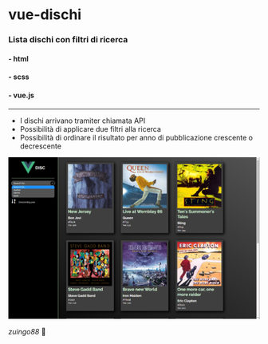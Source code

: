 # vue-dischi

### Lista dischi con filtri di ricerca

#### - html
#### - scss
#### - vue.js

---
- I dischi arrivano tramiter chiamata API
- Possibilità di applicare due filtri alla ricerca
- Possibilità di ordinare il risultato per anno di pubblicazione crescente o decrescente


![Alt text](./vuedischi.png?raw=true "screenshot")

*zuingo88* :octopus:
